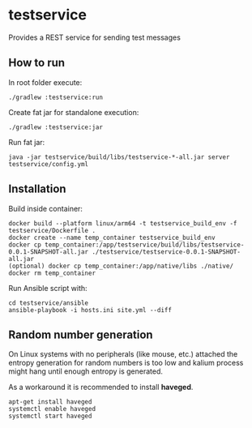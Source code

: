 # testservice

Provides a REST service for sending test messages

## How to run

In root folder execute:

```shell
./gradlew :testservice:run
```

Create fat jar for standalone execution:

```shell
./gradlew :testservice:jar
```

Run fat jar:

```shell
java -jar testservice/build/libs/testservice-*-all.jar server testservice/config.yml
```

## Installation

Build inside container:
```shell
docker build --platform linux/arm64 -t testservice_build_env -f testservice/Dockerfile .
docker create --name temp_container testservice_build_env
docker cp temp_container:/app/testservice/build/libs/testservice-0.0.1-SNAPSHOT-all.jar ./testservice/testservice-0.0.1-SNAPSHOT-all.jar
(optional) docker cp temp_container:/app/native/libs ./native/
docker rm temp_container
```

Run Ansible script with:

```shell
cd testservice/ansible
ansible-playbook -i hosts.ini site.yml --diff
```

## Random number generation

On Linux systems with no peripherals (like mouse, etc.) attached the entropy generation
for random numbers is too low and kalium process might hang until enough entropy is generated.

As a workaround it is recommended to install **haveged**.

```shell
apt-get install haveged
systemctl enable haveged
systemctl start haveged
```
